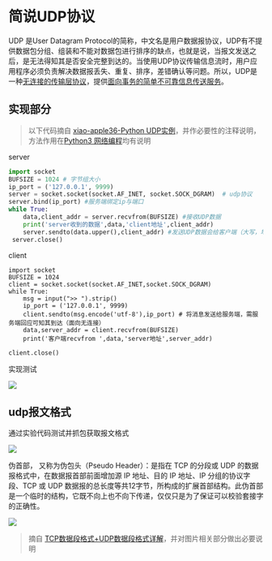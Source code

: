 # 简说UDP协议

UDP 是User Datagram Protocol的简称，中文名是用户数据报协议，UDP有不提供数据包分组、组装和不能对数据包进行排序的缺点，也就是说，当报文发送之后，是无法得知其是否安全完整到达的。当使用UDP协议传输信息流时，用户应用程序必须负责解决数据报丢失、重复、排序，差错确认等问题。所以，UDP是一种<ins>无连接的传输层协议</ins>，提供<ins>面向事务的简单不可靠信息传送服务</ins>。

## 实现部分

> 以下代码摘自 [xiao-apple36-Python UDP实例](cnblogs.com/xiao-apple36/p/9279108.html)，并作必要性的注释说明，方法作用在[Python3 网络编程](https://www.runoob.com/python3/python3-socket.html)均有说明

server

```python
import socket
BUFSIZE = 1024 # 字节组大小
ip_port = ('127.0.0.1', 9999)
server = socket.socket(socket.AF_INET, socket.SOCK_DGRAM)  # udp协议
server.bind(ip_port) #服务端绑定ip与端口
while True:
    data,client_addr = server.recvfrom(BUFSIZE) #接收UDP数据
    print('server收到的数据',data,'client地址',client_addr)
    server.sendto(data.upper(),client_addr) #发送UDP数据会给客户端（大写，地址端口（套接字））
 server.close()
```
client

```
import socket
BUFSIZE = 1024
client = socket.socket(socket.AF_INET,socket.SOCK_DGRAM)
while True:
    msg = input(">> ").strip()
    ip_port = ('127.0.0.1', 9999) 
    client.sendto(msg.encode('utf-8'),ip_port) # 将消息发送给服务端，需服务端回应可知其到达（面向无连接）
    data,server_addr = client.recvfrom(BUFSIZE)
    print('客户端recvfrom ',data,'server地址',server_addr)
 
client.close()
```

实现测试

![](https://i.postimg.cc/Y0Qv7w7P/2019-08-17-104419.png)


## udp报文格式

通过实验代码测试并抓包获取报文格式

![](https://i.postimg.cc/63B6HqxM/Snipaste-2019-08-17-09-54-17.png)

伪首部， 又称为伪包头（Pseudo Header）：是指在 TCP 的分段或 UDP 的数据报格式中，在数据报首部前面增加源 IP 地址、目的 IP 地址、IP 分组的协议字段、TCP 或 UDP 数据报的总长度等共12字节，所构成的扩展首部结构。此伪首部是一个临时的结构，它既不向上也不向下传递，仅仅只是为了保证可以校验套接字的正确性。

![](https://i.postimg.cc/vBLTMjsH/20150408144330303.jpg)

> 摘自 [TCP数据段格式+UDP数据段格式详解](https://www.cnblogs.com/love-jelly-pig/p/8471181.html)，并对图片相关部分做出必要说明
